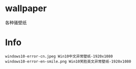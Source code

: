 # wallpaper
各种骚壁纸

# Info
```
windows10-error-cn.jpeg Win10中文异常壁纸-1920x1080
windows10-error-en-smile.png Win10笑脸英文异常壁纸-1920x1080
```